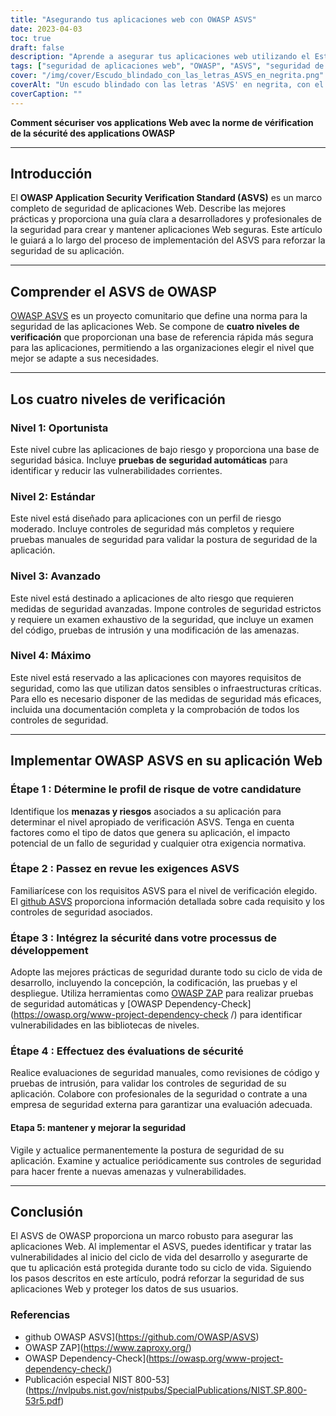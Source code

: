 ```yaml
---
title: "Asegurando tus aplicaciones web con OWASP ASVS"
date: 2023-04-03
toc: true
draft: false
description: "Aprende a asegurar tus aplicaciones web utilizando el Estándar de Verificación de Seguridad de Aplicaciones OWASP (ASVS) para cumplir con las medidas de seguridad más rigurosas y protegerte contra las vulnerabilidades más comunes."
tags: ["seguridad de aplicaciones web", "OWASP", "ASVS", "seguridad de aplicaciones", "estándares de seguridad", "ciberseguridad", "gestión de vulnerabilidades", "codificación segura", "pruebas de penetración", "modelado de amenazas", "controles de seguridad", "evaluación de seguridad", "pruebas de seguridad automatizadas", "pruebas de seguridad manuales", "ciclo de vida de desarrollo seguro", "mejores prácticas de seguridad", "seguridad de datos", "gestión de riesgos", "cumplimiento normativo", "seguridad de la información"].
cover: "/img/cover/Escudo_blindado_con_las_letras_ASVS_en_negrita.png"
coverAlt: "Un escudo blindado con las letras 'ASVS' en negrita, con el escudo protegiendo una aplicación web detrás"
coverCaption: ""
---
```



 **Comment sécuriser vos applications Web avec la norme de vérification de la sécurité des applications OWASP**
 
 ______
 
 ## Introducción
 
 El **OWASP Application Security Verification Standard (ASVS)** es un marco completo de seguridad de aplicaciones Web. Describe las mejores prácticas y proporciona una guía clara a desarrolladores y profesionales de la seguridad para crear y mantener aplicaciones Web seguras. Este artículo le guiará a lo largo del proceso de implementación del ASVS para reforzar la seguridad de su aplicación.
 
 ______
 
 ## Comprender el ASVS de OWASP
 
 [OWASP ASVS](https://owasp.org/www-project-application-security-verification-standard/) es un proyecto comunitario que define una norma para la seguridad de las aplicaciones Web. Se compone de **cuatro niveles de verificación** que proporcionan una base de referencia rápida más segura para las aplicaciones, permitiendo a las organizaciones elegir el nivel que mejor se adapte a sus necesidades.
 
 ______
 
 ## Los cuatro niveles de verificación
 
 ### Nivel 1: Oportunista
 
 Este nivel cubre las aplicaciones de bajo riesgo y proporciona una base de seguridad básica. Incluye **pruebas de seguridad automáticas** para identificar y reducir las vulnerabilidades corrientes.
 
 ### Nivel 2: Estándar
 
 Este nivel está diseñado para aplicaciones con un perfil de riesgo moderado. Incluye controles de seguridad más completos y requiere pruebas manuales de seguridad para validar la postura de seguridad de la aplicación.
 
 ### Nivel 3: Avanzado
 
 Este nivel está destinado a aplicaciones de alto riesgo que requieren medidas de seguridad avanzadas. Impone controles de seguridad estrictos y requiere un examen exhaustivo de la seguridad, que incluye un examen del código, pruebas de intrusión y una modificación de las amenazas.
 
 ### Nivel 4: Máximo
 
 Este nivel está reservado a las aplicaciones con mayores requisitos de seguridad, como las que utilizan datos sensibles o infraestructuras críticas. Para ello es necesario disponer de las medidas de seguridad más eficaces, incluida una documentación completa y la comprobación de todos los controles de seguridad.
 
 ______
 
 ## Implementar OWASP ASVS en su aplicación Web
 
 ### Étape 1 : Détermine le profil de risque de votre candidature
 
 Identifique los **menazas y riesgos** asociados a su aplicación para determinar el nivel apropiado de verificación ASVS. Tenga en cuenta factores como el tipo de datos que genera su aplicación, el impacto potencial de un fallo de seguridad y cualquier otra exigencia normativa.
 
 ### Étape 2 : Passez en revue les exigences ASVS
 
 Familiarícese con los requisitos ASVS para el nivel de verificación elegido. El [github ASVS](https://github.com/OWASP/ASVS) proporciona información detallada sobre cada requisito y los controles de seguridad asociados.
 
 ### Étape 3 : Intégrez la sécurité dans votre processus de développement
 
 Adopte las mejores prácticas de seguridad durante todo su ciclo de vida de desarrollo, incluyendo la concepción, la codificación, las pruebas y el despliegue. Utiliza herramientas como [OWASP ZAP](https://www.zaproxy.org/) para realizar pruebas de seguridad automáticas y [OWASP Dependency-Check](https://owasp.org/www-project-dependency-check /) para identificar vulnerabilidades en las bibliotecas de niveles.
 
 ### Étape 4 : Effectuez des évaluations de sécurité
 
 Realice evaluaciones de seguridad manuales, como revisiones de código y pruebas de intrusión, para validar los controles de seguridad de su aplicación. Colabore con profesionales de la seguridad o contrate a una empresa de seguridad externa para garantizar una evaluación adecuada.
 
 #### Etapa 5: mantener y mejorar la seguridad
 
 Vigile y actualice permanentemente la postura de seguridad de su aplicación. Examine y actualice periódicamente sus controles de seguridad para hacer frente a nuevas amenazas y vulnerabilidades.
 
 ______
 
 ## Conclusión
 
 El ASVS de OWASP proporciona un marco robusto para asegurar las aplicaciones Web. Al implementar el ASVS, puedes identificar y tratar las vulnerabilidades al inicio del ciclo de vida del desarrollo y asegurarte de que tu aplicación está protegida durante todo su ciclo de vida. Siguiendo los pasos descritos en este artículo, podrá reforzar la seguridad de sus aplicaciones Web y proteger los datos de sus usuarios.
 
 ### Referencias
 
 - github OWASP ASVS](https://github.com/OWASP/ASVS)
 - OWASP ZAP](https://www.zaproxy.org/)
 - OWASP Dependency-Check](https://owasp.org/www-project-dependency-check/)
 - Publicación especial NIST 800-53](https://nvlpubs.nist.gov/nistpubs/SpecialPublications/NIST.SP.800-53r5.pdf)
